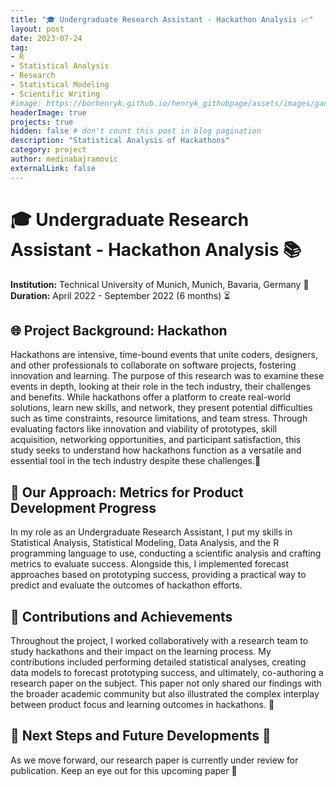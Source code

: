 ```yaml
---
title: "🎓 Undergraduate Research Assistant - Hackathon Analysis 📈"
layout: post
date: 2023-07-24
tag:
- R
- Statistical Analysis
- Research
- Statistical Modeling
- Scientific Writing
#image: https://borhenryk.github.io/henryk_githubpage/assets/images/gan.png
headerImage: true
projects: true
hidden: false # don't count this post in blog pagination
description: "Statistical Analysis of Hackathons"
category: project
author: medinabajramovic
externalLink: false
---
```


# 🎓 Undergraduate Research Assistant - Hackathon Analysis 📚
**Institution:** Technical University of Munich, Munich, Bavaria, Germany 📍
**Duration:** April 2022 - September 2022 (6 months) ⏳

## 🌐 Project Background: Hackathon 
Hackathons are intensive, time-bound events that unite coders, designers, and other professionals to collaborate on software projects, fostering innovation and learning. The purpose of this research was to examine these events in depth, looking at their role in the tech industry, their challenges and benefits. While hackathons offer a platform to create real-world solutions, learn new skills, and network, they present potential difficulties such as time constraints, resource limitations, and team stress. Through evaluating factors like innovation and viability of prototypes, skill acquisition, networking opportunities, and participant satisfaction, this study seeks to understand how hackathons function as a versatile and essential tool in the tech industry despite these challenges.🧩

## 🎯 Our Approach: Metrics for Product Development Progress 
In my role as an Undergraduate Research Assistant, I put my skills in Statistical Analysis, Statistical Modeling, Data Analysis, and the R programming language to use, conducting a scientific analysis and crafting metrics to evaluate success. Alongside this, I implemented forecast approaches based on prototyping success, providing a practical way to predict and evaluate the outcomes of hackathon efforts. 

## 🚀 Contributions and Achievements 
Throughout the project, I worked collaboratively with a research team to study hackathons and their impact on the learning process. My contributions included performing detailed statistical analyses, creating data models to forecast prototyping success, and ultimately, co-authoring a research paper on the subject. This paper not only shared our findings with the broader academic community but also illustrated the complex interplay between product focus and learning outcomes in hackathons. 📝

## 📌 Next Steps and Future Developments 📌
As we move forward, our research paper is currently under review for publication. Keep an eye out for this upcoming paper 🎉

